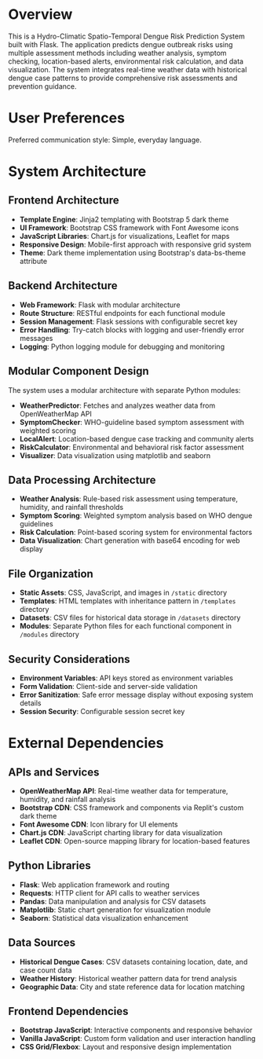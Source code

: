 # Overview

This is a Hydro-Climatic Spatio-Temporal Dengue Risk Prediction System built with Flask. The application predicts dengue outbreak risks using multiple assessment methods including weather analysis, symptom checking, location-based alerts, environmental risk calculation, and data visualization. The system integrates real-time weather data with historical dengue case patterns to provide comprehensive risk assessments and prevention guidance.

# User Preferences

Preferred communication style: Simple, everyday language.

# System Architecture

## Frontend Architecture
- **Template Engine**: Jinja2 templating with Bootstrap 5 dark theme
- **UI Framework**: Bootstrap CSS framework with Font Awesome icons
- **JavaScript Libraries**: Chart.js for visualizations, Leaflet for maps
- **Responsive Design**: Mobile-first approach with responsive grid system
- **Theme**: Dark theme implementation using Bootstrap's data-bs-theme attribute

## Backend Architecture
- **Web Framework**: Flask with modular architecture
- **Route Structure**: RESTful endpoints for each functional module
- **Session Management**: Flask sessions with configurable secret key
- **Error Handling**: Try-catch blocks with logging and user-friendly error messages
- **Logging**: Python logging module for debugging and monitoring

## Modular Component Design
The system uses a modular architecture with separate Python modules:

- **WeatherPredictor**: Fetches and analyzes weather data from OpenWeatherMap API
- **SymptomChecker**: WHO-guideline based symptom assessment with weighted scoring
- **LocalAlert**: Location-based dengue case tracking and community alerts
- **RiskCalculator**: Environmental and behavioral risk factor assessment
- **Visualizer**: Data visualization using matplotlib and seaborn

## Data Processing Architecture
- **Weather Analysis**: Rule-based risk assessment using temperature, humidity, and rainfall thresholds
- **Symptom Scoring**: Weighted symptom analysis based on WHO dengue guidelines
- **Risk Calculation**: Point-based scoring system for environmental factors
- **Data Visualization**: Chart generation with base64 encoding for web display

## File Organization
- **Static Assets**: CSS, JavaScript, and images in `/static` directory
- **Templates**: HTML templates with inheritance pattern in `/templates` directory
- **Datasets**: CSV files for historical data storage in `/datasets` directory
- **Modules**: Separate Python files for each functional component in `/modules` directory

## Security Considerations
- **Environment Variables**: API keys stored as environment variables
- **Form Validation**: Client-side and server-side validation
- **Error Sanitization**: Safe error message display without exposing system details
- **Session Security**: Configurable session secret key

# External Dependencies

## APIs and Services
- **OpenWeatherMap API**: Real-time weather data for temperature, humidity, and rainfall analysis
- **Bootstrap CDN**: CSS framework and components via Replit's custom dark theme
- **Font Awesome CDN**: Icon library for UI elements
- **Chart.js CDN**: JavaScript charting library for data visualization
- **Leaflet CDN**: Open-source mapping library for location-based features

## Python Libraries
- **Flask**: Web application framework and routing
- **Requests**: HTTP client for API calls to weather services
- **Pandas**: Data manipulation and analysis for CSV datasets
- **Matplotlib**: Static chart generation for visualization module
- **Seaborn**: Statistical data visualization enhancement

## Data Sources
- **Historical Dengue Cases**: CSV datasets containing location, date, and case count data
- **Weather History**: Historical weather pattern data for trend analysis
- **Geographic Data**: City and state reference data for location matching

## Frontend Dependencies
- **Bootstrap JavaScript**: Interactive components and responsive behavior
- **Vanilla JavaScript**: Custom form validation and user interaction handling
- **CSS Grid/Flexbox**: Layout and responsive design implementation